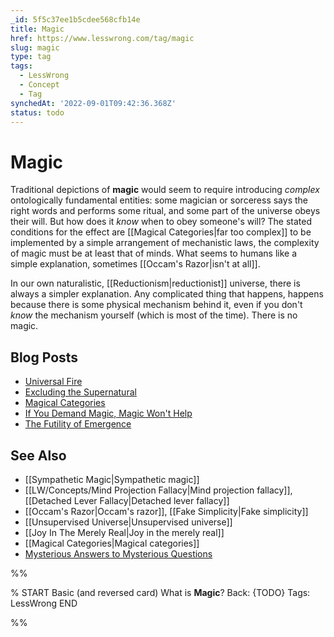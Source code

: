 ```yaml
---
_id: 5f5c37ee1b5cdee568cfb14e
title: Magic
href: https://www.lesswrong.com/tag/magic
slug: magic
type: tag
tags:
  - LessWrong
  - Concept
  - Tag
synchedAt: '2022-09-01T09:42:36.368Z'
status: todo
---
```


# Magic

Traditional depictions of **magic** would seem to require introducing *complex* ontologically fundamental entities: some magician or sorceress says the right words and performs some ritual, and some part of the universe obeys their will. But how does it *know* when to obey someone's will? The stated conditions for the effect are [[Magical Categories|far too complex]] to be implemented by a simple arrangement of mechanistic laws, the complexity of magic must be at least that of minds. What seems to humans like a simple explanation, sometimes [[Occam's Razor|isn't at all]].

In our own naturalistic, [[Reductionism|reductionist]] universe, there is always a simpler explanation. Any complicated thing that happens, happens because there is some physical mechanism behind it, even if you don't *know* the mechanism yourself (which is most of the time). There is no magic.

## Blog Posts

- [Universal Fire](http://lesswrong.com/lw/hq/universal_fire/)
- [Excluding the Supernatural](http://lesswrong.com/lw/tv/excluding_the_supernatural/)
- [Magical Categories](http://lesswrong.com/lw/td/magical_categories/)
- [If You Demand Magic, Magic Won't Help](http://lesswrong.com/lw/ou/if_you_demand_magic_magic_wont_help/)
- [The Futility of Emergence](http://lesswrong.com/lw/iv/the_futility_of_emergence/)

## See Also

- [[Sympathetic Magic|Sympathetic magic]]
- [[LW/Concepts/Mind Projection Fallacy|Mind projection fallacy]], [[Detached Lever Fallacy|Detached lever fallacy]]
- [[Occam's Razor|Occam's razor]], [[Fake Simplicity|Fake simplicity]]
- [[Unsupervised Universe|Unsupervised universe]]
- [[Joy In The Merely Real|Joy in the merely real]]
- [[Magical Categories|Magical categories]]
- [Mysterious Answers to Mysterious Questions](https://www.lesswrong.com/tag/mysterious-answers-to-mysterious-questions)


%%

% START
Basic (and reversed card)
What is **Magic**?
Back: {TODO}
Tags: LessWrong
END

%%
	
